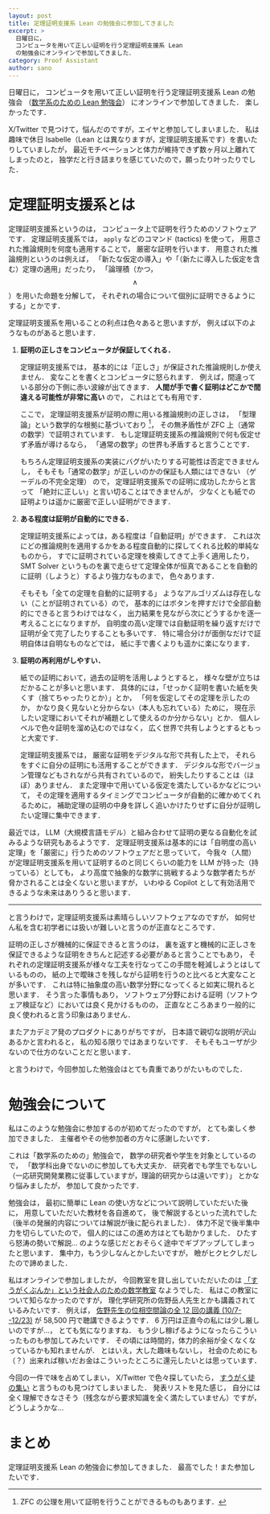 ```yaml
---
layout: post
title: 定理証明支援系 Lean の勉強会に参加してきました
excerpt: >
  日曜日に，
  コンピュータを用いて正しい証明を行う定理証明支援系 Lean
  の勉強会にオンラインで参加してきました．
category: Proof Assistant
author: sano
---
```


日曜日に，
コンピュータを用いて正しい証明を行う定理証明支援系 Lean の勉強会
（[数学系のための Lean 勉強会](https://haruhisa-enomoto.github.io/lean-math-workshop/)）
にオンラインで参加してきました．
楽しかったです．

X/Twitter で見つけて，悩んだのですが，エイヤと参加してしまいました．
私は趣味で休日 Isabelle（Lean とは異なりますが，定理証明支援系です）を書いたりしていましたが，
最近モチベーションと体力が維持できず数ヶ月以上離れてしまったのと，
独学だと行き詰まりを感じていたので，願ったり叶ったりでした．

# 定理証明支援系とは

定理証明支援系というのは，
コンピュータ上で証明を行うためのソフトウェアです．
定理証明支援系では，
`apply` などのコマンド (tactics) を使って，
用意された推論規則を何度も適用することで，
厳密な証明を行います．
用意された推論規則というのは例えば，
「新たな仮定の導入」や「（新たに導入した仮定を含む）定理の適用」だったり，
「論理積（かつ，$$\land$$）を用いた命題を分解して，
それぞれの場合について個別に証明できるようにする」とかです．

定理証明支援系を用いることの利点は色々あると思いますが，
例えば以下のようなものがあると思います．

1.  **証明の正しさをコンピュータが保証してくれる．**

    定理証明支援系では，
    基本的には「正しさ」が保証された推論規則しか使えません．
    変なことを書くとコンピュータに怒られます．
    例えば，間違っている部分の下側に赤い波線が出てきます．
    **人間が手で書く証明はどこかで間違える可能性が非常に高い** ので，
    これはとても有用です．

    ここで，
    定理証明支援系が証明の際に用いる推論規則の正しさは，
    「型理論」という数学的な根拠に基づいており [^1]，
    その無矛盾性が ZFC 上（通常の数学）で証明されています．
    もし定理証明支援系の推論規則で何も仮定せず矛盾が導けるなら，
    「通常の数学」の世界も矛盾すると言うことです．

    もちろん定理証明支援系の実装にバグがいたりする可能性は否定できませんし，
    そもそも「通常の数学」が正しいのかの保証も人類にはできない
    （ゲーデルの不完全定理）
    ので，
    定理証明支援系での証明に成功したからと言って
    「絶対に正しい」と言い切ることはできませんが，
    少なくとも紙での証明よりは遥かに厳密で正しい証明ができます．

2.  **ある程度は証明が自動的にできる．**

    定理証明支援系によっては，ある程度は「自動証明」ができます．
    これは次にどの推論規則を適用するかをある程度自動的に探してくれる比較的単純なものから，
    すでに証明されている定理を検索してきて上手く適用したり，
    SMT Solver というものを裏で走らせて定理全体が恒真であることを自動的に証明（しようと）するより強力なものまで，
    色々あります．

    そもそも「全ての定理を自動的に証明する」
    ようなアルゴリズムは存在しない（ことが証明されている）ので，
    基本的にはボタンを押すだけで全部自動的にできると言うわけではなく，
    出力結果を見ながら次にどうするかを逐一考えることになりますが，
    自明度の高い定理では自動証明を繰り返すだけで証明が全て完了したりすることも多いです．
    特に場合分けが面倒なだけで証明自体は自明なものなどでは，
    紙に手で書くよりも遥かに楽になります．

3.  **証明の再利用がしやすい．**

    紙での証明において，過去の証明を活用しようとすると，
    様々な壁が立ちはだかることが多いと思います．
    具体的には，「せっかく証明を書いた紙を失くす（捨てちゃったりとか）」とか，
    「何を仮定してその定理を示したのか，
    かなり良く見ないと分からない（本人も忘れている）ために，
    現在示したい定理においてそれが補題として使えるのか分からない」とか．
    個人レベルで色々証明を溜め込むのではなく，
    広く世界で共有しようとするともっと大変です．

    定理証明支援系では，
    厳密な証明をデジタルな形で共有した上で，
    それらをすぐに自分の証明にも活用することができます．
    デジタルな形でバージョン管理などもされながら共有されているので，
    紛失したりすることは（ほぼ）ありません．
    また定理中で用いている仮定を満たしているかなどについて，
    その定理を適用するタイミングでコンピュータが自動的に確かめてくれるために，
    補助定理の証明の中身を詳しく追いかけたりせずに自分が証明したい定理に集中できます．

最近では，
LLM（大規模言語モデル）と組み合わせて証明の更なる自動化を試みるような研究もあるようです．
定理証明支援系は基本的には「自明度の高い定理」を「厳密に」行うためのソフトウェアだと思っていて，
今我々（人間）が定理証明支援系を用いて証明するのと同じくらいの能力を LLM が持った（持っている）としても，
より高度で抽象的な数学に挑戦するような数学者たちが脅かされることは全くないと思いますが，
いわゆる Copilot として有効活用できるような未来はありうると思います．

---

と言うわけで，定理証明支援系は素晴らしいソフトウェアなのですが，
如何せん私を含む初学者には扱いが難しいと言うのが正直なところです．

証明の正しさが機械的に保証できると言うのは，
裏を返すと機械的に正しさを保証できるような証明をきちんと記述する必要があると言うことでもあり，
それぞれの定理証明支援系が様々な工夫を行なってこの手間を軽減しようとはしているものの，
紙の上で曖昧さを残しながら証明を行うのと比べると大変なことが多いです．
これは特に抽象度の高い数学分野になってくると如実に現れると思います．
そう言った事情もあり，
ソフトウェア分野における証明（ソフトウェア検証など）においては良く見かけるものの，
正直なところあまり一般的に良く使われると言う印象はありません．

またアカデミア発のプロダクトにありがちですが，
日本語で親切な説明が沢山あるかと言われると，
私の知る限りではあまりないです．
そもそもユーザが少ないので仕方のないことだと思います．

と言うわけで，今回参加した勉強会はとても貴重でありがたいものでした．

# 勉強会について

私はこのような勉強会に参加するのが初めてだったのですが，
とても楽しく参加できました．
主催者やその他参加者の方々に感謝したいです．

これは「数学系のための」勉強会で，
数学の研究者や学生を対象としているので，
「数学科出身でないのに参加しても大丈夫か．
研究者でも学生でもないし
（一応研究開発業務に従事していますが，理論的研究からは遠いです）」
とかなり悩みましたが，
参加して良かったです．

勉強会は，
最初に簡単に Lean の使い方などについて説明していただいた後に，
用意していただいた教材を各自進めて，
後で解説するといった流れでした（後半の発展的内容については解説が後に配られました）．
体力不足で後半集中力を切らしていたので，
個人的にはこの進め方はとても助かりました．
ひたすら怒涛の勢いで解説…
のような感じだとおそらく途中でギブアップしてしまったと思います．
集中力，もう少しなんとかしたいですが，
瞼がヒクヒクしだしたので諦めました．

私はオンラインで参加しましたが，
今回教室を貸し出していただいたのは
[「すうがくぶんか」という社会人のための数学教室](https://sugakubunka.com/)
なようでした．
私はこの教室について知らなかったのですが，
理化学研究所の佐野岳人先生とかも講義されているみたいです．
例えば，
[佐野先生の位相空間論の全 12 回の講義 (10/7--12/23)](https://sugakubunka.com/group-course/course/topological-space-by-sano/)
が 58,500 円で聴講できるようです．
6 万円は正直今の私には少し厳しいのですが…，
とても気になりますね．
もう少し稼げるようになったらこういったものも参加してみたいです．
その頃には時間的，体力的余裕が全くなくなっているかも知れませんが．
とはいえ，大した趣味もないし，
社会のためにも（？）出来れば稼いだお金はこういったところに還元したいとは思っています．

今回の一件で味を占めてしまい，
X/Twitter で色々探していたら，
[すうがく徒の集い](https://tsudoionline.netlify.app/)
と言うものも見つけてしまいました．
発表リストを見た感じ，
自分には全く理解できなさそう（残念ながら要求知識を全く満たしていません）ですが，
どうしようかな…

# まとめ

定理証明支援系 Lean の勉強会に参加してきました．
最高でした！また参加したいです．

[^1]: ZFC の公理を用いて証明を行うことができるものもあります．
